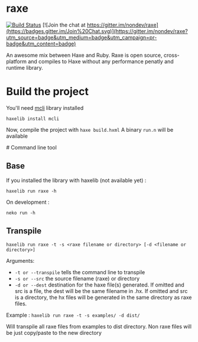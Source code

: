 # raxe

[![Build Status](https://travis-ci.org/nondev/raxe.svg)](https://travis-ci.org/nondev/raxe) [![Join the chat at https://gitter.im/nondev/raxe](https://badges.gitter.im/Join%20Chat.svg)](https://gitter.im/nondev/raxe?utm_source=badge&utm_medium=badge&utm_campaign=pr-badge&utm_content=badge)

An awesome mix between Haxe and Ruby. Raxe is open source, cross-platform and compiles to Haxe without any performance penatly and runtime library.

# Build the project

You'll need [mcli](https://github.com/waneck/mcli) library installed

```haxelib install mcli```

Now, compile the project with ```haxe build.hxml```
A binary ```run.n``` will be available

# Command line tool

Base
--
If you installed the library with haxelib (not available yet) :

```haxelib run raxe -h```

On development :

```neko run -h```

Transpile
--

```haxelib run raxe -t -s <raxe filename or directory> [-d <filename or directory>]```

Arguments:
- ```-t or --transpile``` tells the command line to transpile
- ```-s or --src``` the source filename (raxe) or directory
- ```-d or --dest``` destination for the haxe file(s) generated. If omitted and src is a file, the dest will be the same filename in .hx. If omitted and src is a directory, the hx files will be generated in the same directory as raxe files.

Example : ```haxelib run raxe -t -s examples/ -d dist/```

Will transpile all raxe files from examples to dist directory. Non raxe files will be just copy/paste to the new directory
